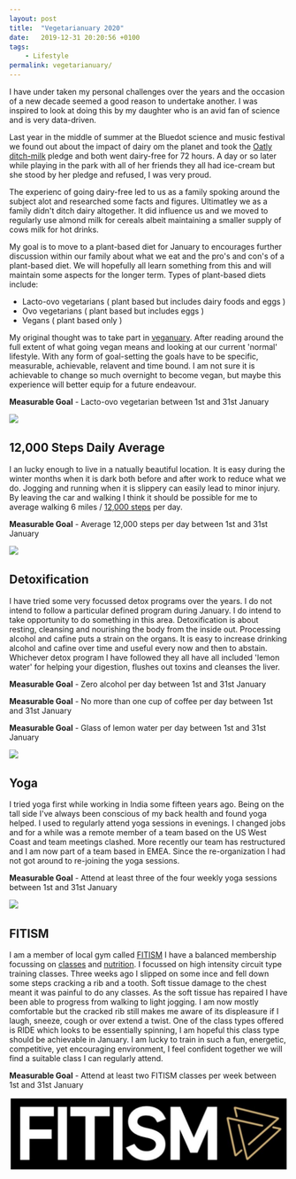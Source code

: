 ```yaml
---
layout: post
title:  "Vegetarianuary 2020"
date:   2019-12-31 20:20:56 +0100
tags:
    - Lifestyle
permalink: vegetarianuary/
---
```


I have under taken my personal challenges over the years and the occasion of a new decade seemed a good reason to undertake another. I was inspired to look at doing this by my daughter who is an avid fan of science and is very data-driven.

Last year in the middle of summer at the Bluedot science and music festival we found out about the impact of dairy om the planet and took the [Oatly ditch-milk](https://www.oatly.com/uk/ditch-milk) pledge and both went dairy-free for 72 hours. A day or so later while playing in the park with all of her friends they all had ice-cream but she stood by her pledge and refused, I was very proud.

The experienc of going dairy-free led to us as a family spoking around the subject alot and researched some facts and figures. Ultimatley we as a family didn't ditch dairy altogether. It did influence us and we moved to regularly use almond milk for cereals albeit maintaining a smaller supply of cows milk for hot drinks.

My goal is to move to a plant-based diet for January to encourages further discussion within our family about what we eat and the pro's and con's of a plant-based diet. We will hopefully all learn something from this and will maintain some aspects for the longer term. Types of plant-based diets include:

* Lacto-ovo vegetarians ( plant based but includes dairy foods and eggs )
* Ovo vegetarians ( plant based but includes eggs )
* Vegans ( plant based only )

My original thought was to take part in [veganuary](https://uk.veganuary.com/). After reading around the full extent of what going vegan means and looking at our current 'normal' lifestyle. With any form of goal-setting the goals have to be specific, measurable, achievable, relavent and time bound. I am not sure it is achievable to change so much overnight to become vegan, but maybe this experience will better equip for a future endeavour.

**Measurable Goal** - Lacto-ovo vegetarian between 1st and 31st January

<img src="https://imgix.bustle.com/uploads/image/2019/2/27/44d8cc0b-6796-4172-8a49-4ab2ac985084-shutterstock_688650544.jpg">

## 12,000 Steps Daily Average

I an lucky enough to live in a natually beautiful location. It is easy during the winter months when it is dark both before and after work to reduce what we do. Jogging and running when it is slippery can easily lead to minor injury. By leaving the car and walking I think it should be possible for me to average walking 6 miles / [12,000 steps](https://www.verywellfit.com/how-many-walking-steps-are-in-a-mile-3435916) per day.

**Measurable Goal** - Average 12,000 steps per day between 1st and 31st January

<img src="https://www.quickanddirtytips.com/sites/default/files/styles/article_main_image/public/images/8243/shoes-on-beach.png">

## Detoxification

I have tried some very focussed detox programs over the years. I do not intend to follow a particular defined program during January. I do intend to take opportunity to do something in this area. Detoxification is about resting, cleansing and nourishing the body from the inside out. Processing alcohol and cafine puts a strain on the organs. It is easy to increase drinking alcohol and cafine over time and useful every now and then to abstain. Whichever detox program I have followed they all have all included 'lemon water' for helping your digestion, flushes out toxins and cleanses the liver. 

**Measurable Goal** - Zero alcohol per day between 1st and 31st January

**Measurable Goal** - No more than one cup of coffee per day between 1st and 31st January

**Measurable Goal** - Glass of lemon water per day between 1st and 31st January

<img src="https://www.beljanski.org/engl/wp-content/uploads/detox.jpg">

## Yoga

I tried yoga first while working in India some fifteen years ago. Being on the tall side I've always been conscious of my back health and found yoga helped. I used to regularly attend yoga sessions in evenings. I changed jobs and for a while was a remote member of a team based on the US West Coast and team meetings clashed.  More recently our team has restructured and I am now part of a team based in EMEA. Since the re-organization I had not got around to re-joining the yoga sessions. 

**Measurable Goal** - Attend at least three of the four weekly yoga sessions between 1st and 31st January

<img src="http://www.compassioninaction.info/wp-content/uploads/2015/10/yoga-logo.png">

## FITISM

I am a member of local gym called [FITISM](http://www.fitism.co.uk/) I have a balanced membership focussing on [classes](http://www.fitism.co.uk/classes) and [nutrition](http://www.fitism.co.uk/blog/nutrition). I focussed on high intensity circuit type training classes. Three weeks ago I slipped on some ince and fell down some steps cracking a rib and a tooth. Soft tissue damage to the chest meant it was painful to do any classes. As the soft tissue has repaired I have been able to progress from walking to light jogging. I am now mostly comfortable but the cracked rib still makes me aware of its displeasure if I laugh, sneeze, cough or over extend a twist. One of the class types offered is RIDE which looks to be essentially spinning, I am hopeful this class type should be achievable in January. I am lucky to train in such a fun, energetic, competitive, yet encouraging environment, I feel confident together we will find a suitable class I can regularly attend.

**Measurable Goal** - Attend at least two FITISM classes per week between 1st and 31st January

<img src="/images/fitism.png">
